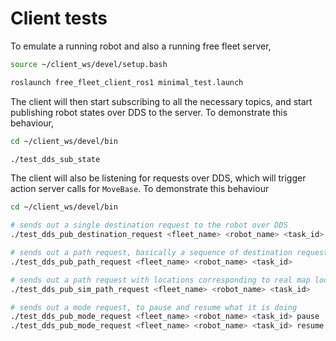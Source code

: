 # Client tests

To emulate a running robot and also a running free fleet server,

```bash
source ~/client_ws/devel/setup.bash

roslaunch free_fleet_client_ros1 minimal_test.launch
```

The client will then start subscribing to all the necessary topics, and start publishing robot states over DDS to the server. To demonstrate this behaviour,

```bash
cd ~/client_ws/devel/bin

./test_dds_sub_state
```

The client will also be listening for requests over DDS, which will trigger action server calls for `MoveBase`. To demonstrate this behaviour

```bash
cd ~/client_ws/devel/bin

# sends out a single destination request to the robot over DDS
./test_dds_pub_destination_request <fleet_name> <robot_name> <task_id> <x> <y> <yaw>

# sends out a path request, basically a sequence of destination requests to the robot over DDS
./test_dds_pub_path_request <fleet_name> <robot_name> <task_id>

# sends out a path request with locations corresponding to real map locations
./test_dds_pub_sim_path_request <fleet_name> <robot_name> <task_id>

# sends out a mode request, to pause and resume what it is doing
./test_dds_pub_mode_request <fleet_name> <robot_name> <task_id> pause
./test_dds_pub_mode_request <fleet_name> <robot_name> <task_id> resume
```
